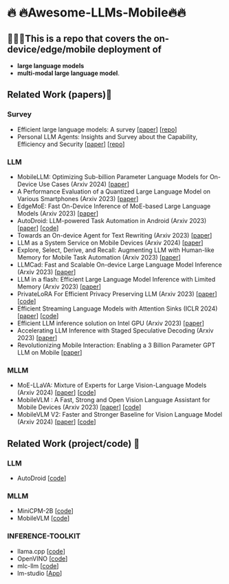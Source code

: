# :fire: :fire:Awesome-LLMs-Mobile:fire::fire:

## :loudspeaker::loudspeaker::loudspeaker:This is a repo that covers the **on-device/edge/mobile** deployment of

-  **large language models**
- **multi-modal large language model**.

## Related Work (papers):book:

### Survey

- Efficient large language models: A survey [[paper](https://arxiv.org/abs/2312.03863)] [[repo](https://github.com/AIoT-MLSys-Lab/Efficient-LLMs-Survey)]
- Personal LLM Agents: Insights and Survey about the Capability, Efficiency and Security [[paper](https://arxiv.org/pdf/2401.05459)] [[repo](https://github.com/MobileLLM/Personal_LLM_Agents_Survey)]

### LLM

- MobileLLM: Optimizing Sub-billion Parameter Language Models for On-Device Use Cases (Arxiv 2024) [[paper](https://arxiv.org/abs/2402.14905)]
- A Performance Evaluation of a Quantized Large Language Model on Various Smartphones (Arxiv 2023) [[paper](https://arxiv.org/abs/2312.12472)]
- EdgeMoE: Fast On-Device Inference of MoE-based Large Language Models (Arxiv 2023) [[paper](https://arxiv.org/pdf/2308.14352)]
- AutoDroid: LLM-powered Task Automation in Android (Arxiv 2023) [[paper](https://arxiv.org/pdf/2308.15272)] [[code](https://github.com/MobileLLM/AutoDroid)]
- Towards an On-device Agent for Text Rewriting (Arxiv 2023) [[paper](https://arxiv.org/abs/2308.11807)]
- LLM as a System Service on Mobile Devices (Arxiv 2024) [[paper](https://arxiv.org/pdf/2403.11805.pdf)] 
- Explore, Select, Derive, and Recall: Augmenting LLM
  with Human-like Memory for Mobile Task Automation (Arxiv 2023) [[paper](https://arxiv.org/abs/2312.03003)] 
- LLMCad: Fast and Scalable On-device Large Language Model Inference (Arxiv 2023) [[paper](https://arxiv.org/abs/2309.04255)]
- LLM in a flash: Efficient Large Language Model Inference with Limited Memory (Arxiv 2023) [[paper](https://arxiv.org/pdf/2312.11514.pdf)]
- PrivateLoRA For Efficient Privacy Preserving LLM (Arxiv 2023) [[paper](https://arxiv.org/abs/2311.14030)] [[code](https://github.com/alipay/private_llm)]
- Efficient Streaming Language Models with Attention Sinks (ICLR 2024) [[paper](https://arxiv.org/abs/2309.17453)] [[code](https://github.com/mit-han-lab/streaming-llm)]
- Efficient LLM inference solution on Intel GPU (Arxiv 2023) [[paper](https://arxiv.org/abs/2401.05391)]
- Accelerating LLM Inference with Staged Speculative Decoding (Arxiv 2023) [[paper](https://arxiv.org/abs/2308.04623)]
- Revolutionizing Mobile Interaction: Enabling a 3 Billion Parameter GPT LLM on Mobile [[paper](https://arxiv.org/pdf/2310.01434)]

### MLLM

- MoE-LLaVA: Mixture of Experts for Large Vision-Language Models (Arxiv 2024) [[paper](https://arxiv.org/abs/2401.15947)] [[code](https://github.com/PKU-YuanGroup/MoE-LLaVA)]
- MobileVLM : A Fast, Strong and Open Vision Language Assistant for Mobile Devices (Arxiv 2023) [[paper](https://arxiv.org/pdf/2312.16886)] [[code](https://github.com/Meituan-AutoML/MobileVLM)] 
- MobileVLM V2: Faster and Stronger Baseline for Vision Language Model (Arxiv 2024) [[paper](https://arxiv.org/pdf/2402.03766)] [[code](https://github.com/Meituan-AutoML/MobileVLM)]

## Related Work (project/code) :office:

### LLM

- AutoDroid [[code](https://github.com/MobileLLM/AutoDroid)]

### MLLM

- MiniCPM-2B [[code](https://github.com/OpenBMB/MiniCPM)]
- MobileVLM [[code](https://github.com/Meituan-AutoML/MobileVLM)]

### INFERENCE-TOOLKIT

- llama.cpp [[code](https://github.com/ggerganov/llama.cpp)]
- OpenVINO [[code](https://github.com/openvinotoolkit/openvino)]
- mlc-llm [[code](https://github.com/mlc-ai/mlc-llm)]
- lm-studio [[App](https://lmstudio.ai/)]
